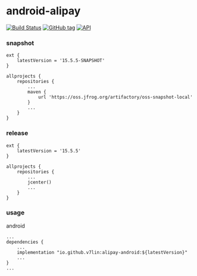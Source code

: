# android-alipay

[![Build Status](https://cloud.drone.io/api/badges/v7lin/android-alipay/status.svg)](https://cloud.drone.io/v7lin/android-alipay)
[![GitHub tag](https://img.shields.io/github/tag/v7lin/android-alipay.svg)](https://github.com/v7lin/android-alipay/releases)
[![API](https://img.shields.io/badge/API-14%2B-brightgreen.svg?style=flat)](https://android-arsenal.com/api?level=14)

### snapshot

````
ext {
    latestVersion = '15.5.5-SNAPSHOT'
}

allprojects {
    repositories {
        ...
        maven {
            url 'https://oss.jfrog.org/artifactory/oss-snapshot-local'
        }
        ...
    }
}
````

### release

````
ext {
    latestVersion = '15.5.5'
}

allprojects {
    repositories {
        ...
        jcenter()
        ...
    }
}
````

### usage

android
````
...
dependencies {
    ...
    implementation "io.github.v7lin:alipay-android:${latestVersion}"
    ...
}
...
````

